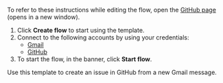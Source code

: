To refer to these instructions while editing the flow, open the [GitHub page](https://github.com/ot4i/app-connect-templates/tree/main/resources/markdown/Create%20an%20issue%20in%20GitHub%20from%20a%20new%20Gmail%20message_instructions.md) (opens in a new window).

1. Click **Create flow** to start using the template.
2. Connect to the following accounts by using your credentials:
   - [Gmail](https://www.ibm.com/docs/en/app-connect/containers_cd?topic=apps-gmail) 
   - [GitHub](https://www.ibm.com/docs/en/app-connect/containers_cd?topic=apps-github)
3. To start the flow, in the banner, click **Start flow**.

Use this template to create an issue in GitHub from a new Gmail message.





